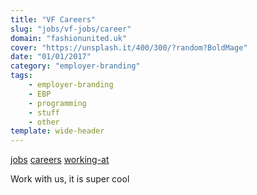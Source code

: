 ```yaml
---
title: "VF Careers"
slug: "jobs/vf-jobs/career"
domain: "fashionunited.uk"
cover: "https://unsplash.it/400/300/?random?BoldMage"
date: "01/01/2017"
category: "employer-branding"
tags:
    - employer-branding
    - EBP
    - programming
    - stuff
    - other
template: wide-header
---
```


[jobs](../vf-jobs) [careers](../vf-jobs/careers) [working-at](../vf-jobs/working-at)

Work with us, it is super cool
